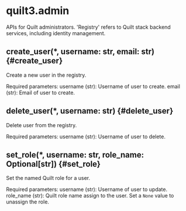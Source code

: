 
# quilt3.admin
APIs for Quilt administrators. 'Registry' refers to Quilt stack backend services, including identity management.

## create\_user(\*, username: str, email: str)  {#create\_user}

Create a new user in the registry.

Required parameters:
    username (str): Username of user to create.
    email (str): Email of user to create.


## delete\_user(\*, username: str)  {#delete\_user}

Delete user from the registry.

Required parameters:
    username (str): Username of user to delete.


## set\_role(\*, username: str, role\_name: Optional[str])  {#set\_role}

Set the named Quilt role for a user.

Required parameters:
    username (str): Username of user to update.
    role_name (str): Quilt role name assign to the user. Set a `None` value to unassign the role.

